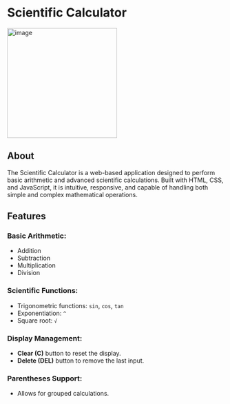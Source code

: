 # Scientific Calculator

<img width="255" alt="image" src="https://github.com/user-attachments/assets/bd274b0a-f97d-45fc-a575-ecbf5c672ba8" />


## About

The Scientific Calculator is a web-based application designed to perform basic arithmetic and advanced scientific calculations. Built with HTML, CSS, and JavaScript, it is intuitive, responsive, and capable of handling both simple and complex mathematical operations.

## Features

### Basic Arithmetic:
- Addition
- Subtraction
- Multiplication
- Division

### Scientific Functions:
- Trigonometric functions: `sin`, `cos`, `tan`
- Exponentiation: `^`
- Square root: `√`

### Display Management:
- **Clear (C)** button to reset the display.
- **Delete (DEL)** button to remove the last input.

### Parentheses Support:
- Allows for grouped calculations.
